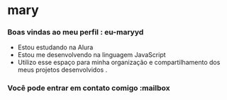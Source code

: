 # mary
### Boas vindas ao meu perfil : eu-maryyd
- Estou estudando na Alura
- Estou me desenvolvendo na linguagem JavaScript
- Utilizo esse espaço para minha organização e compartilhamento dos meus projetos desenvolvidos
. 
### Você pode entrar em contato comigo :mailbox
